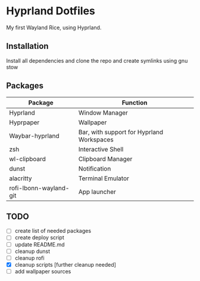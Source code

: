 # Hyprland Dotfiles
My first Wayland Rice, using Hyprland.

## Installation
Install all dependencies and clone the repo and create symlinks using gnu stow

## Packages
|Package                |Function                                     |
|-----------------------|---------------------------------------------|
|Hyprland               |Window Manager                               |
|Hyprpaper              |Wallpaper                                    |
|Waybar-hyprland        |Bar, with support for Hyprland Workspaces    |
|zsh                    |Interactive Shell                            |
|wl-clipboard           |Clipboard Manager                            |
|dunst                  |Notification                                 |
|alacritty              |Terminal Emulator                            |
|rofi-lbonn-wayland-git |App launcher                                 |

## TODO
- [ ] create list of needed packages
- [ ] create deploy script
- [ ] update README.md
- [ ] cleanup dunst
- [ ] cleanup rofi
- [x] cleanup scripts [further cleanup needed]
- [ ] add wallpaper sources
